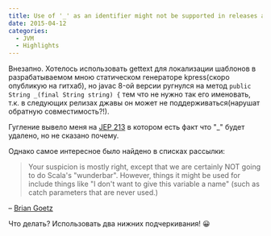 ```yaml
---
title: Use of '_' as an identifier might not be supported in releases after Java SE 8
date: 2015-04-12
categories:
  - JVM
  - Highlights
---
```


Внезапно. Хотелось использовать gettext для локализации шаблонов в разрабатываемом мною статическом генераторе kpress(скоро опубликую на гитхаб), но javac 8-ой версии ругнулся на метод `public String _(final String string) {` тем что не нужно так его именовать, т.к. в следующих релизах джавы он может не поддерживаться(нарушат обратную совместимость?!). 

Гугление вывело меня на [JEP 213](http://openjdk.java.net/jeps/213) в котором есть факт что "_" будет удалено, но не сказано почему.

Однако самое интересное было найдено в списках рассылки:

> Your suspicion is mostly right, except that we are certainly NOT going to
> do Scala's "wunderbar". However, things it might be used for include
> things like "I don't want to give this variable a name" (such as catch
> parameters that are never used.)
  
– [Brian Goetz](http://mail.openjdk.java.net/pipermail/lambda-dev/2013-July/010670.html)

Что делать? Использовать два нижних подчеркивания! 😀
